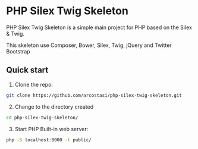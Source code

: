 PHP Silex Twig Skeleton
=======

PHP Silex Twig Skeleton is a simple main project for PHP based on the Silex & Twig.

This skeleton use Composer, Bower, Silex, Twig, jQuery and Twitter Bootstrap

## Quick start

1. Clone the repo:

```bash
git clone https://github.com/arcostasi/php-silex-twig-skeleton.git
```

2. Change to the directory created

```bash
cd php-silex-twig-skeleton/
```

3. Start PHP Built-in web server:

```bash
php -S localhost:8000 -t public/
```
